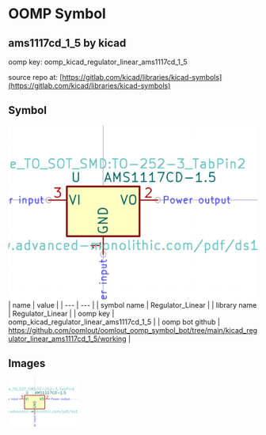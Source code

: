 # OOMP Symbol  
## ams1117cd_1_5  by kicad  
  
oomp key: oomp_kicad_regulator_linear_ams1117cd_1_5  
  
source repo at: [https://gitlab.com/kicad/libraries/kicad-symbols](https://gitlab.com/kicad/libraries/kicad-symbols)  
## Symbol  
  
[![working.png](working_600.png)](working.png)  
| name | value | 
| --- | --- | 
| symbol name | Regulator_Linear | 
| library name | Regulator_Linear | 
| oomp key | oomp_kicad_regulator_linear_ams1117cd_1_5 | 
| oomp bot github | https://github.com/oomlout/oomlout_oomp_symbol_bot/tree/main/kicad_regulator_linear_ams1117cd_1_5/working | 
## Images  
  
[![working.png](working_140.png)](working.png)  
